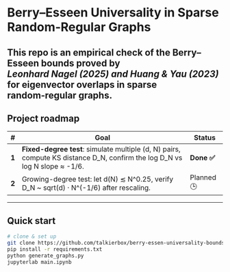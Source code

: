 # Berry–Esseen Universality in Sparse Random‑Regular Graphs

This repo is an **empirical check** of the Berry–Esseen bounds proved by  
*Leonhard Nagel (2025) and Huang & Yau (2023)* for eigenvector overlaps in sparse random‑regular graphs.
---

## Project roadmap

| # | Goal | Status |
|---|------|--------|
| **1** | **Fixed-degree test**: simulate multiple (d, N) pairs, compute KS distance D_N, confirm the log D_N vs log N slope ≈ -1/6. | **Done ✅** |
| **2** | Growing-degree test: let d(N) ≲ N^0.25, verify D_N ~ sqrt(d) · N^(-1/6) after rescaling. | Planned 🕒 |

---

## Quick start

```bash
# clone & set up
git clone https://github.com/talkierbox/berry-essen-universality-bounds
pip install -r requirements.txt
python generate_graphs.py
jupyterlab main.ipynb
```